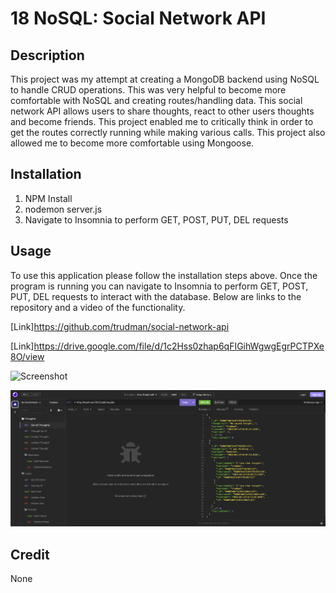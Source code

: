 # 18 NoSQL: Social Network API

## Description

This project was my attempt at creating a MongoDB backend using NoSQL to handle CRUD operations. This was very helpful to become more comfortable with NoSQL and creating routes/handling data. This social network API allows users to share thoughts, react to other users thoughts and become friends. This project enabled me to critically think in order to get the routes correctly running while making various calls. This project also allowed me to become more comfortable using Mongoose.

## Installation

1. NPM Install
2. nodemon server.js
3. Navigate to Insomnia to perform GET, POST, PUT, DEL requests

## Usage

To use this application please follow the installation steps above. Once the program is running you can navigate to Insomnia to perform GET, POST, PUT, DEL requests to interact with the database. Below are links to the repository and a video of the functionality.

[Link]https://github.com/trudman/social-network-api

[Link]https://drive.google.com/file/d/1c2Hss0zhap6qFIGihWgwgEgrPCTPXe8O/view

![Screenshot](/assets/Untitled_%20Mar%2012%2C%202023%202_38%20PM.gif)

![Screenshot](/assets/Screenshot%202023-03-12%20at%202.56.06%20PM.png)

## Credit

None
